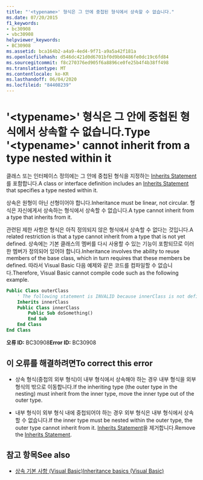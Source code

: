 ```yaml
---
title: "'<typename>' 형식은 그 안에 중첩된 형식에서 상속할 수 없습니다."
ms.date: 07/20/2015
f1_keywords:
- bc30908
- vbc30908
helpviewer_keywords:
- BC30908
ms.assetid: bca164b2-a4a9-4ed4-9f71-a9a5a42f181a
ms.openlocfilehash: d546dc421d0d6701bf0d9b60486fe0dc19c6fd84
ms.sourcegitcommit: f8c270376ed905f6a8896ce0fe25b4f4b38ff498
ms.translationtype: MT
ms.contentlocale: ko-KR
ms.lasthandoff: 06/04/2020
ms.locfileid: "84408239"
---
```

# <a name="type-typename-cannot-inherit-from-a-type-nested-within-it"></a><span data-ttu-id="bdc1f-102">'\<typename>' 형식은 그 안에 중첩된 형식에서 상속할 수 없습니다.</span><span class="sxs-lookup"><span data-stu-id="bdc1f-102">Type '\<typename>' cannot inherit from a type nested within it</span></span>
<span data-ttu-id="bdc1f-103">클래스 또는 인터페이스 정의에는  그 안에 중첩된 형식을 지정하는 [Inherits Statement](../language-reference/statements/inherits-statement.md) 를 포함합니다.</span><span class="sxs-lookup"><span data-stu-id="bdc1f-103">A class or interface definition includes an [Inherits Statement](../language-reference/statements/inherits-statement.md) that specifies a type nested within it.</span></span>  
  
 <span data-ttu-id="bdc1f-104">상속은 원형이 아닌 선형이어야 합니다.</span><span class="sxs-lookup"><span data-stu-id="bdc1f-104">Inheritance must be linear, not circular.</span></span> <span data-ttu-id="bdc1f-105">형식은 자신에게서 상속하는 형식에서 상속할 수 없습니다.</span><span class="sxs-lookup"><span data-stu-id="bdc1f-105">A type cannot inherit from a type that inherits from it.</span></span>  
  
 <span data-ttu-id="bdc1f-106">관련된 제한 사항은 형식은 아직 정의되지 않은 형식에서 상속할 수 없다는 것입니다.</span><span class="sxs-lookup"><span data-stu-id="bdc1f-106">A related restriction is that a type cannot inherit from a type that is not yet defined.</span></span> <span data-ttu-id="bdc1f-107">상속에는 기본 클래스의 멤버를 다시 사용할 수 있는 기능이 포함되므로 이러한 멤버가 정의되어 있어야 합니다.</span><span class="sxs-lookup"><span data-stu-id="bdc1f-107">Inheritance involves the ability to reuse members of the base class, which in turn requires that these members be defined.</span></span> <span data-ttu-id="bdc1f-108">따라서 Visual Basic 다음 예제와 같은 코드를 컴파일할 수 없습니다.</span><span class="sxs-lookup"><span data-stu-id="bdc1f-108">Therefore, Visual Basic cannot compile code such as the following example.</span></span>  
  
```vb  
Public Class outerClass  
    ' The following statement is INVALID because innerClass is not defined.  
    Inherits innerClass  
    Public Class innerClass  
        Public Sub doSomething()  
        End Sub  
    End Class  
End Class  
```  
  
 <span data-ttu-id="bdc1f-109">**오류 ID:** BC30908</span><span class="sxs-lookup"><span data-stu-id="bdc1f-109">**Error ID:** BC30908</span></span>  
  
## <a name="to-correct-this-error"></a><span data-ttu-id="bdc1f-110">이 오류를 해결하려면</span><span class="sxs-lookup"><span data-stu-id="bdc1f-110">To correct this error</span></span>  
  
- <span data-ttu-id="bdc1f-111">상속 형식(중첩의 외부 형식)이 내부 형식에서 상속해야 하는 경우 내부 형식을 외부 형식의 밖으로 이동합니다.</span><span class="sxs-lookup"><span data-stu-id="bdc1f-111">If the inheriting type (the outer type in the nesting) must inherit from the inner type, move the inner type out of the outer type.</span></span>  
  
- <span data-ttu-id="bdc1f-112">내부 형식이 외부 형식 내에 중첩되어야 하는 경우 외부 형식은 내부 형식에서 상속할 수 없습니다.</span><span class="sxs-lookup"><span data-stu-id="bdc1f-112">If the inner type must be nested within the outer type, the outer type cannot inherit from it.</span></span> <span data-ttu-id="bdc1f-113">[Inherits Statement](../language-reference/statements/inherits-statement.md)을 제거합니다.</span><span class="sxs-lookup"><span data-stu-id="bdc1f-113">Remove the [Inherits Statement](../language-reference/statements/inherits-statement.md).</span></span>  
  
## <a name="see-also"></a><span data-ttu-id="bdc1f-114">참고 항목</span><span class="sxs-lookup"><span data-stu-id="bdc1f-114">See also</span></span>

- [<span data-ttu-id="bdc1f-115">상속 기본 사항 (Visual Basic)</span><span class="sxs-lookup"><span data-stu-id="bdc1f-115">Inheritance basics (Visual Basic)</span></span>](../programming-guide/language-features/objects-and-classes/inheritance-basics.md)
